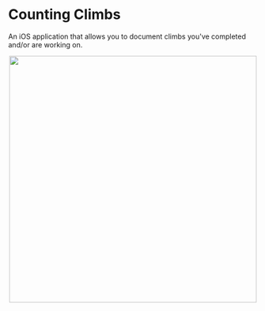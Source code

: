# Counting Climbs

An iOS application that allows you to document climbs you've completed and/or are working on.

<p align = "center">
  <img src="https://github.com/sophiahchiang/counting-climbs/assets/67343609/78536d97-577e-4d1b-9891-e61d01414dd2" width = "500">
</p>
